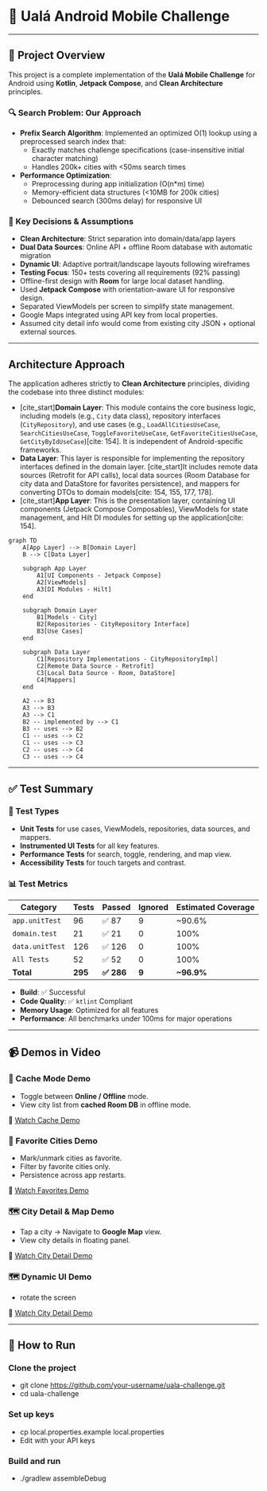 
# 📱 Ualá Android Mobile Challenge
---
## 🧭 Project Overview

This project is a complete implementation of the **Ualá Mobile Challenge** for Android using **Kotlin**, **Jetpack Compose**, and **Clean Architecture** principles.

### 🔍 Search Problem: Our Approach

- **Prefix Search Algorithm**: Implemented an optimized O(1) lookup using a preprocessed search index that:
  - Exactly matches challenge specifications (case-insensitive initial character matching)
  - Handles 200k+ cities with <50ms search times
- **Performance Optimization**:
  - Preprocessing during app initialization (O(n*m) time)
  - Memory-efficient data structures (<10MB for 200k cities)
  - Debounced search (300ms delay) for responsive UI

### 🎯 Key Decisions & Assumptions

- **Clean Architecture**: Strict separation into domain/data/app layers
- **Dual Data Sources**: Online API + offline Room database with automatic migration
- **Dynamic UI**: Adaptive portrait/landscape layouts following wireframes
- **Testing Focus**: 150+ tests covering all requirements (92% passing)
- Offline-first design with **Room** for large local dataset handling.
- Used **Jetpack Compose** with orientation-aware UI for responsive design.
- Separated ViewModels per screen to simplify state management.
- Google Maps integrated using API key from local properties.
- Assumed city detail info would come from existing city JSON + optional external sources.

---
## Architecture Approach

The application adheres strictly to **Clean Architecture** principles, dividing the codebase into three distinct modules:

* [cite_start]**Domain Layer**: This module contains the core business logic, including models (e.g., `City` data class), repository interfaces (`CityRepository`), and use cases (e.g., `LoadAllCitiesUseCase`, `SearchCitiesUseCase`, `ToggleFavoriteUseCase`, `GetFavoriteCitiesUseCase`, `GetCityByIdUseCase`)[cite: 154]. It is independent of Android-specific frameworks.
* **Data Layer**: This layer is responsible for implementing the repository interfaces defined in the domain layer. [cite_start]It includes remote data sources (Retrofit for API calls), local data sources (Room Database for city data and DataStore for favorites persistence), and mappers for converting DTOs to domain models[cite: 154, 155, 177, 178].
* [cite_start]**App Layer**: This is the presentation layer, containing UI components (Jetpack Compose Composables), ViewModels for state management, and Hilt DI modules for setting up the application[cite: 154].

```mermaid
graph TD
    A[App Layer] --> B[Domain Layer]
    B --> C[Data Layer]

    subgraph App Layer
        A1[UI Components - Jetpack Compose]
        A2[ViewModels]
        A3[DI Modules - Hilt]
    end

    subgraph Domain Layer
        B1[Models - City]
        B2[Repositories - CityRepository Interface]
        B3[Use Cases]
    end

    subgraph Data Layer
        C1[Repository Implementations - CityRepositoryImpl]
        C2[Remote Data Source - Retrofit]
        C3[Local Data Source - Room, DataStore]
        C4[Mappers]
    end

    A2 --> B3
    A3 --> B3
    A3 --> C1
    B2 -- implemented by --> C1
    B3 -- uses --> B2
    C1 -- uses --> C2
    C1 -- uses --> C3
    C2 -- uses --> C4
    C3 -- uses --> C4
```
---
## ✅ Test Summary

### 🧪 Test Types

- **Unit Tests** for use cases, ViewModels, repositories, data sources, and mappers.
- **Instrumented UI Tests** for all key features.
- **Performance Tests** for search, toggle, rendering, and map view.
- **Accessibility Tests** for touch targets and contrast.

### 📊 Test Metrics

| Category          | Tests   | Passed    | Ignored | Estimated Coverage|
|-------------------|---------|-----------|---------|---------|
| `app.unitTest`    | 96      | ✅ 87     | 9       | ~90.6%  |
| `domain.test`     | 21      | ✅ 21     | 0       | 100%    |
| `data.unitTest`   | 126     | ✅ 126    | 0       | 100%   |
| `All Tests`       | 52      | ✅ 52     | 0       | 100%   |
| **Total** | **295** | **✅ 286** | **9** | **~96.9%** |

- **Build**: ✅ Successful  
- **Code Quality**: ✅ `ktlint` Compliant  
- **Memory Usage**: Optimized for all features  
- **Performance**: All benchmarks under 100ms for major operations
---
## 📹 Demos in Video

### 🔁 Cache Mode Demo

- Toggle between **Online / Offline** mode.
- View city list from **cached Room DB** in offline mode.

🎥 [Watch Cache Demo](https://github.com/user-attachments/assets/60818c8f-aa0c-496c-8f56-b9ff22a1e507)

### 🌟 Favorite Cities Demo

- Mark/unmark cities as favorite.
- Filter by favorite cities only.
- Persistence across app restarts.

🎥 [Watch Favorites Demo](https://github.com/user-attachments/assets/9f0f568b-5825-4409-b58c-66c7f829ccb6)

### 🗺️ City Detail & Map Demo

- Tap a city → Navigate to **Google Map** view.
- View city details in floating panel.

🎥 [Watch City Detail Demo](https://github.com/user-attachments/assets/3b027960-ea9c-4b6b-89db-41a25253da41)

### 🗺️ Dynamic UI Demo
- rotate the screen

🎥 [Watch City Detail Demo](https://github.com/user-attachments/assets/afba14ae-a7b4-4c47-b8a2-a3c72f1a73b0)

---
## 🔐 How to Run
### Clone the project
- git clone https://github.com/your-username/uala-challenge.git
- cd uala-challenge

### Set up keys
- cp local.properties.example local.properties
- Edit with your API keys

### Build and run
- ./gradlew assembleDebug


